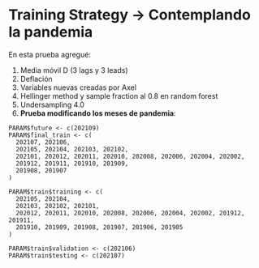 # Training Strategy -> Contemplando la pandemia

En esta prueba agregué:

1. Media móvil D (3 lags y 3 leads)
2. Deflación
3. Variables nuevas creadas por Axel
4. Hellinger method y sample fraction al 0.8 en random forest
5. Undersampling 4.0
6. **Prueba modificando los meses de pandemia**:

```
PARAM$future <- c(202109)
PARAM$final_train <- c(
  202107, 202106,
  202105, 202104, 202103, 202102,
  202101, 202012, 202011, 202010, 202008, 202006, 202004, 202002,
  201912, 201911, 201910, 201909,
  201908, 201907
)

PARAM$train$training <- c(
  202105, 202104,
  202103, 202102, 202101,
  202012, 202011, 202010, 202008, 202006, 202004, 202002, 201912, 201911,
  201910, 201909, 201908, 201907, 201906, 201905
)

PARAM$train$validation <- c(202106)
PARAM$train$testing <- c(202107)
```
